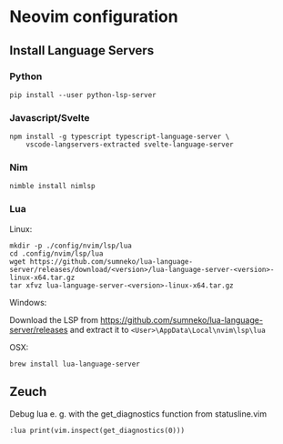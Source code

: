 # Neovim configuration

## Install Language Servers

### Python

    pip install --user python-lsp-server

### Javascript/Svelte

    npm install -g typescript typescript-language-server \
        vscode-langservers-extracted svelte-language-server

### Nim

    nimble install nimlsp

### Lua

Linux:

    mkdir -p ./config/nvim/lsp/lua
    cd .config/nvim/lsp/lua
    wget https://github.com/sumneko/lua-language-server/releases/download/<version>/lua-language-server-<version>-linux-x64.tar.gz
    tar xfvz lua-language-server-<version>-linux-x64.tar.gz

Windows:

Download the LSP from https://github.com/sumneko/lua-language-server/releases
and extract it to `<User>\AppData\Local\nvim\lsp\lua`

OSX:

    brew install lua-language-server


## Zeuch

Debug lua e. g. with the get_diagnostics function from statusline.vim

    :lua print(vim.inspect(get_diagnostics(0)))
